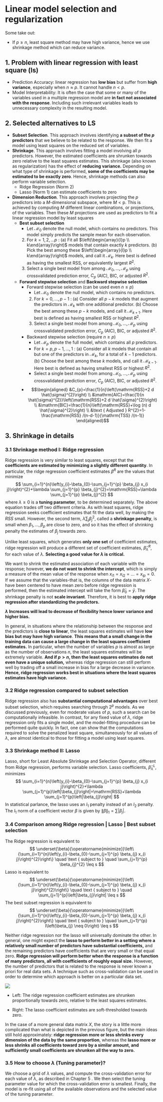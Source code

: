 # Linear model selection and regularization

Some take out:

* If $p \ge n$, least square method may have high variance, hence we use shrinkage method which can reduce variance.

## 1. Problem with linear regression with least square (ls)

* Prediction Accuracy: linear regression has **low bias** but suffer from **high variance**, especially when $n \approx p$. It cannot handle $n<p$.
* Model Interpretability: It is often the case that some or many of the variables used in a multiple regression model are **in fact not associated with the response**. Including such irrelevant variables leads to unnecessary complexity in the resulting model.

## 2. Selected alternatives to LS

* **Subset Selection**. This approach involves identifying **a subset of the $p$ predictors** that we believe to be related to the response. We then fit a model using least squares on the reduced set of variables.
* **Shrinkage**. This approach involves fitting a model involving all $p$ predictors. However, the estimated coefficients are shrunken towards zero relative to the least squares estimates. This shrinkage (also known as regularization) has the effect of **reducing variance.**
  Depending on what type of shrinkage is performed, **some of the coefficients may be estimated to be exactly zero**. Hence, shrinkage methods can also perform variable selection.
  * Ridge Regression (Norm 2) 
  * Lasso (Norm 1)  can estimate coefficients to zero
* **Dimension Reduction**. This approach involves projecting the $p$ predictors into a $M$-dimensional subspace, where $M<\mathrm{p}$. This is achieved by computing $M$ different linear combinations, or projections, of the variables. Then these $M$ projections are used as predictors to fit a linear regression model by least squares
  * **Best subset selection**
    * Let $\mathcal{M}_{0}$ denote the null model, which contains no predictors. This model simply predicts the sample mean for each observation.
    2. For $k=1,2, \ldots p$ :
    (a) Fit all $\left(\begin{array}{l}p \\ k\end{array}\right)$ models that contain exactly $k$ predictors.
    (b) Pick the best among these $\left(\begin{array}{l}p \\ k\end{array}\right)$ models, and call it $\mathcal{M}_{k}$. Here best is defined as having the smallest RSS, or equivalently largest $R^{2}$.
    3. Select a single best model from among $\mathcal{M}_{0}, \ldots, \mathcal{M}_{p}$ using crossvalidated prediction error, $C_{p}$ (AIC), BIC, or adjusted $R^{2}$.
  * **Forward stepwise selection** and  **Backward stepwise selection**
    * Forward stepwise selection (can be used even $n \le p$)
      * Let $\mathcal{M}_{0}$ denote the null model, which contains no predictors.
      2. For $k=0, \ldots, p-1$ :
      (a) Consider all $p-k$ models that augment the predictors in $\mathcal{M}_{k}$ with one additional predictor.
      (b) Choose the best among these $p-k$ models, and call it $\mathcal{M}_{k+1}$. Here best is defined as having smallest RSS or highest $R^{2}$.
      3. Select a single best model from among $\mathcal{M}_{0}, \ldots, \mathcal{M}_{p}$ using crossvalidated prediction error, $C_{p}$ (AIC), BIC, or adjusted $R^{2}$.
    * Backward stepwise selection (require $n \ge p$)
      * Let $\mathcal{M}_{p}$ denote the full model, which contains all $p$ predictors.
      * For $k=p, p-1, \ldots, 1$ :
        (a) Consider all $k$ models that contain all but one of the predictors in $\mathcal{M}_{k}$, for a total of $k-1$ predictors.
        (b) Choose the best among these $k$ models, and call it $\mathcal{M}_{k-1}$. Here best is defined as having smallest RSS or highest $R^{2}$.
      * Select a single best model from among $\mathcal{M}_{0}, \ldots, \mathcal{M}_{p}$ using crossvalidated prediction error, $C_{p}$ (AIC), BIC, or adjusted $R^{2}$.
    * $$\begin{aligned}
      &C_{p}=\frac{1}{n}\left(\mathrm{RSS}+2 d \hat{\sigma}^{2}\right) \\
      &\mathrm{AIC}=\frac{1}{n \hat{\sigma}^{2}}\left(\mathrm{RSS}+2 d \hat{\sigma}^{2}\right) \\
      &\mathrm{BIC}=\frac{1}{n}\left(\mathrm{RSS}+\log (n) d \hat{\sigma}^{2}\right) \\
      &\text { Adjusted } R^{2}=1-\frac{\mathrm{RSS} /(n-d-1)}{\mathrm{TSS} /(n-1)}
      \end{aligned}$$





## 3. Shrinkage in details

### 3.1 Shrinkage method I: Ridge regression

Ridge regression is very similar to least squares, except that the **coefficients are estimated by minimizing a slightly different quantity**. In particular, the ridge regression coefficient estimates $\beta^{R}$ are the values that minimize
$$
\sum_{i=1}^{n}\left(y_{i}-\beta_{0}-\sum_{j=1}^{p} \beta_{j} x_{i j}\right)^{2}+\lambda \sum_{j=1}^{p} \beta_{j}^{2}=\mathrm{RSS}+\lambda \sum_{j=1}^{p} \beta_{j}^{2}
$$
where $\lambda \geq 0$ is a **tuning parameter**, to be determined separately. The above equation trades off two different criteria. As with least squares, ridge regression seeks coefficient estimates that fit the data well, by making the $RSS$ small. However, the second term, $\lambda \sum_{j} \beta_{j}^{2}$, called a **shrinkage penalty**, is small when $\beta_{1}, \ldots, \beta_{p}$ are close to zero, and so it has the effect of shrinking penalty the estimates of $\beta_{j}$ towards zero.

Unlike least squares, which generates **only one set** of coefficient estimates, ridge regression will produce a different set of coefficient estimates, $\hat{\beta}_{\lambda}^{R}$, for each value of $\lambda$. **Selecting a good value for $\lambda$ is critical.**

We want to shrink the estimated association of each variable with the response; however, **we do not want to shrink the intercept**, which is simply a measure of the mean value of the response when $x_{i 1}=x_{i 2}=\ldots=x_{i p}=0$. If we assume that the variables-that is, the columns of the data matrix $X$-have been centered to have mean zero before ridge regression is performed, then the estimated intercept will take the form $\hat{\beta}_{0}=\bar{y}$.
The shrinkage penalty is not **scale invariant**. Therefore, it is best to **apply ridge regression after standardizing the predictors.**

**$\lambda$ Increases will lead to decrease of flexibility hence lower variance and higher bias.**

In general, in situations where the relationship between the response and the predictors is **close to linear**, the least squares estimates will have **low bias but may have high variance**. **This means that a small change in the training data can cause a large change in the least squares coefficient estimates.** In particular, when the number of variables $p$ is almost as large as the number of observations $n$, the least squares estimates will be extremely variable. **And if $p>n$, then the least squares estimates do not even have a unique solution,** whereas ridge regression can still perform well by trading off a small increase in bias for a large decrease in variance. **Hence, ridge regression works best in situations where the least squares estimates have high variance.**



### 3.2 Ridge regression compared to subset selection

Ridge regression also has **substantial computational advantages** over best subset selection, which requires searching through $2^{p}$ models. As we discussed previously, even for moderate values of $p$, such a search can be computationally infeasible. In contrast, for any fixed value of $\lambda$, ridge regression only fits a single model, and the model-fitting procedure can be performed quite quickly. In fact, one can show that the computations required to solve the penalized least square, simultaneously for all values of $\lambda$, are almost identical to those for fitting a model using least squares.



### 3.3 Shrinkage method II: Lasso

Lasso, short for Least Absolute Shrinkage and Selection Operator, different from Ridge regression, performs variable selection. Lasso coefficients, $\hat{\beta}_{\lambda}^{L}$, minimizes
$$
\sum_{i=1}^{n}\left(y_{i}-\beta_{0}-\sum_{j=1}^{p} \beta_{j} x_{i j}\right)^{2}+\lambda \sum_{j=1}^{p}\left|\beta_{j}\right|=\mathrm{RSS}+\lambda \sum_{j=1}^{p}\left|\beta_{j}\right|
$$
In statistical parlance, the lasso uses an $l_{1}$ penalty instead of an $l_{2}$ penalty. The $l_{1}$ norm of a coefficient vector $\beta$ is given by $\|\beta\|_{1}=\sum\left|\beta_{j}\right|$.

### 3.4 Comparison among Ridge regression | Lasso | Best subset selection

The Ridge regression is equivalent to
$$
\underset{\beta}{\operatorname{minimize}}\left\{\sum_{i=1}^{n}\left(y_{i}-\beta_{0}-\sum_{j=1}^{p} \beta_{j} x_{i j}\right)^{2}\right\} \quad \text { subject to } \quad \sum_{j=1}^{p} \beta_{j}^{2} \leq s
$$
Lasso is equivalent to
$$
\underset{\beta}{\operatorname{minimize}}\left\{\sum_{i=1}^{n}\left(y_{i}-\beta_{0}-\sum_{j=1}^{p} \beta_{j} x_{i j}\right)^{2}\right\} \quad \text { subject to } \quad \sum_{j=1}^{p}\left|\beta_{j}\right| \leq s
$$
The best subset regression is equivalent to
$$
\underset{\beta}{\operatorname{minimize}}\left\{\sum_{i=1}^{n}\left(y_{i}-\beta_{0}-\sum_{j=1}^{p} \beta_{j} x_{i j}\right)^{2}\right\} \quad \text { subject to } \quad \sum_{j=1}^{p} I\left(\beta_{j} \neq 0\right) \leq s
$$


Neither ridge regression nor the lasso will universally dominate the other. In general, one might expect the **lasso to perform better in a setting where a relatively small number of predictors have substantial coefficients,** and the remaining predictors have coefficients that are very small or that equal zero. **Ridge regression will perform better when the response is a function of many predictors, all with coefficients of roughly equal size.** However, the number of predictors that is related to the response is never known a priori for real data sets. A technique such as cross-validation can be used in order to determine which approach is better on a particular data set.

![](https://s2.loli.net/2022/02/28/RW39rSHIQytlbCG.png)

- Left: The ridge regression coefficient estimates are shrunken proportionally towards zero, relative to the least squares estimates. 

- Right: The lasso coefficient estimates are soft-thresholded towards zero.

In the case of a more general data matrix $X$, the story is a little more complicated than what is depicted in the previous figure, but the main ideas still hold approximately: **ridge regression more or less shrinks every dimension of the data by the same proportion**, whereas the **lasso more or less shrinks all coefficients toward zero by a similar amount, and sufficiently small coefficients are shrunken all the way to zero.**



### 3.5 How to choose $\lambda$ (Tuning parameter)?

We choose a grid of $\lambda$ values, and compute the cross-validation error for each value of $\lambda$, as described in Chapter 5 . We then select the tuning parameter value for which the cross-validation error is smallest. Finally, the model is re-fit using all of the available observations and the selected value of the tuning parameter.







